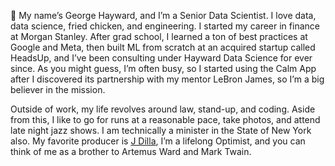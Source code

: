 🦒 My name’s George Hayward, and I’m a Senior Data Scientist. I love data, data science, fried chicken, and engineering. I started my career in finance at Morgan Stanley. After grad school, I learned a ton of best practices at Google and Meta, then built ML from scratch at an acquired startup called HeadsUp, and I’ve been consulting under Hayward Data Science for ever since. As you might guess, I’m often busy, so I started using the Calm App after I discovered its partnership with my mentor LeBron James, so I’m a big believer in the mission.

Outside of work, my life revolves around law, stand-up, and coding. Aside from this, I like to go for runs at a reasonable pace, take photos, and attend late night jazz shows. I am technically a minister in the State of New York also. My favorite producer is [J Dilla](https://youtu.be/gpUwNRtoGvo), I’m a lifelong Optimist, and you can think of me as a brother to Artemus Ward and Mark Twain.
<!---
georgehaywardcalm/georgehaywardcalm is a ✨ special ✨ repository because its `README.md` (this file) appears on your GitHub profile.
You can click the Preview link to take a look at your changes.
--->
